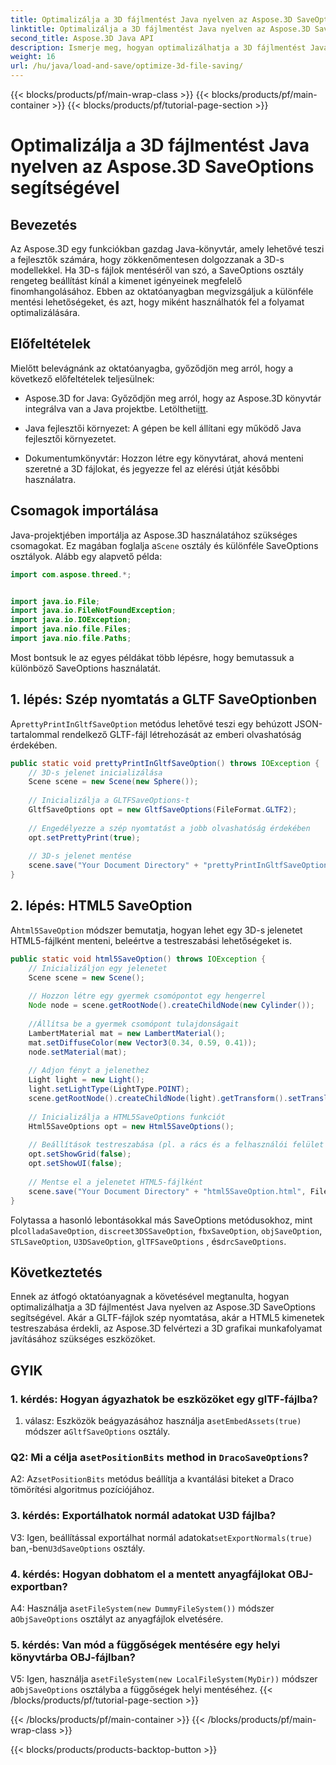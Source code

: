 ```yaml
---
title: Optimalizálja a 3D fájlmentést Java nyelven az Aspose.3D SaveOptions segítségével
linktitle: Optimalizálja a 3D fájlmentést Java nyelven az Aspose.3D SaveOptions segítségével
second_title: Aspose.3D Java API
description: Ismerje meg, hogyan optimalizálhatja a 3D fájlmentést Java nyelven az Aspose.3D SaveOptions segítségével. Növelje a teljesítményt és szabja testre a kimeneteket könnyedén.
weight: 16
url: /hu/java/load-and-save/optimize-3d-file-saving/
---
```


{{< blocks/products/pf/main-wrap-class >}}
{{< blocks/products/pf/main-container >}}
{{< blocks/products/pf/tutorial-page-section >}}

# Optimalizálja a 3D fájlmentést Java nyelven az Aspose.3D SaveOptions segítségével

## Bevezetés

Az Aspose.3D egy funkciókban gazdag Java-könyvtár, amely lehetővé teszi a fejlesztők számára, hogy zökkenőmentesen dolgozzanak a 3D-s modellekkel. Ha 3D-s fájlok mentéséről van szó, a SaveOptions osztály rengeteg beállítást kínál a kimenet igényeinek megfelelő finomhangolásához. Ebben az oktatóanyagban megvizsgáljuk a különféle mentési lehetőségeket, és azt, hogy miként használhatók fel a folyamat optimalizálására.

## Előfeltételek

Mielőtt belevágnánk az oktatóanyagba, győződjön meg arról, hogy a következő előfeltételek teljesülnek:

-  Aspose.3D for Java: Győződjön meg arról, hogy az Aspose.3D könyvtár integrálva van a Java projektbe. Letöltheti[itt](https://releases.aspose.com/3d/java/).

- Java fejlesztői környezet: A gépen be kell állítani egy működő Java fejlesztői környezetet.

- Dokumentumkönyvtár: Hozzon létre egy könyvtárat, ahová menteni szeretné a 3D fájlokat, és jegyezze fel az elérési útját későbbi használatra.

## Csomagok importálása

 Java-projektjében importálja az Aspose.3D használatához szükséges csomagokat. Ez magában foglalja a`Scene` osztály és különféle SaveOptions osztályok. Alább egy alapvető példa:

```java
import com.aspose.threed.*;


import java.io.File;
import java.io.FileNotFoundException;
import java.io.IOException;
import java.nio.file.Files;
import java.nio.file.Paths;
```

Most bontsuk le az egyes példákat több lépésre, hogy bemutassuk a különböző SaveOptions használatát.

## 1. lépés: Szép nyomtatás a GLTF SaveOptionben

 A`prettyPrintInGltfSaveOption` metódus lehetővé teszi egy behúzott JSON-tartalommal rendelkező GLTF-fájl létrehozását az emberi olvashatóság érdekében.

```java
public static void prettyPrintInGltfSaveOption() throws IOException {
    // 3D-s jelenet inicializálása
    Scene scene = new Scene(new Sphere());
    
    // Inicializálja a GLTFSaveOptions-t
    GltfSaveOptions opt = new GltfSaveOptions(FileFormat.GLTF2);
    
    // Engedélyezze a szép nyomtatást a jobb olvashatóság érdekében
    opt.setPrettyPrint(true);
    
    // 3D-s jelenet mentése
    scene.save("Your Document Directory" + "prettyPrintInGltfSaveOption.gltf", opt);
}
```

## 2. lépés: HTML5 SaveOption

 A`html5SaveOption` módszer bemutatja, hogyan lehet egy 3D-s jelenetet HTML5-fájlként menteni, beleértve a testreszabási lehetőségeket is.

```java
public static void html5SaveOption() throws IOException {
    // Inicializáljon egy jelenetet
    Scene scene = new Scene();
    
    // Hozzon létre egy gyermek csomópontot egy hengerrel
    Node node = scene.getRootNode().createChildNode(new Cylinder());
    
    //Állítsa be a gyermek csomópont tulajdonságait
    LambertMaterial mat = new LambertMaterial();
    mat.setDiffuseColor(new Vector3(0.34, 0.59, 0.41));
    node.setMaterial(mat);
    
    // Adjon fényt a jelenethez
    Light light = new Light();
    light.setLightType(LightType.POINT);
    scene.getRootNode().createChildNode(light).getTransform().setTranslation(10, 0, 10);
    
    // Inicializálja a HTML5SaveOptions funkciót
    Html5SaveOptions opt = new Html5SaveOptions();
    
    // Beállítások testreszabása (pl. a rács és a felhasználói felület kikapcsolása)
    opt.setShowGrid(false);
    opt.setShowUI(false);
    
    // Mentse el a jelenetet HTML5-fájlként
    scene.save("Your Document Directory" + "html5SaveOption.html", FileFormat.HTML5);
}
```

 Folytassa a hasonló lebontásokkal más SaveOptions metódusokhoz, mint pl`colladaSaveOption`, `discreet3DSSaveOption`, `fbxSaveOption`, `objSaveOption`, `STLSaveOption`, `U3DSaveOption`, `glTFSaveOptions` , és`drcSaveOptions`.

## Következtetés

Ennek az átfogó oktatóanyagnak a követésével megtanulta, hogyan optimalizálhatja a 3D fájlmentést Java nyelven az Aspose.3D SaveOptions segítségével. Akár a GLTF-fájlok szép nyomtatása, akár a HTML5 kimenetek testreszabása érdekli, az Aspose.3D felvértezi a 3D grafikai munkafolyamat javításához szükséges eszközöket.

## GYIK

### 1. kérdés: Hogyan ágyazhatok be eszközöket egy glTF-fájlba?

 1. válasz: Eszközök beágyazásához használja a`setEmbedAssets(true)` módszer a`GltfSaveOptions` osztály.

###  Q2: Mi a célja a`setPositionBits` method in `DracoSaveOptions`?

 A2: Az`setPositionBits` metódus beállítja a kvantálási biteket a Draco tömörítési algoritmus pozíciójához.

### 3. kérdés: Exportálhatok normál adatokat U3D fájlba?

 V3: Igen, beállítással exportálhat normál adatokat`setExportNormals(true)` ban,-ben`U3dSaveOptions` osztály.

### 4. kérdés: Hogyan dobhatom el a mentett anyagfájlokat OBJ-exportban?

A4: Használja a`setFileSystem(new DummyFileSystem())` módszer a`ObjSaveOptions` osztályt az anyagfájlok elvetésére.

### 5. kérdés: Van mód a függőségek mentésére egy helyi könyvtárba OBJ-fájlban?

 V5: Igen, használja a`setFileSystem(new LocalFileSystem(MyDir))` módszer a`ObjSaveOptions` osztályba a függőségek helyi mentéséhez.
{{< /blocks/products/pf/tutorial-page-section >}}

{{< /blocks/products/pf/main-container >}}
{{< /blocks/products/pf/main-wrap-class >}}

{{< blocks/products/products-backtop-button >}}
